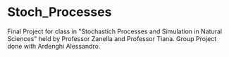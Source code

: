 # Stoch_Processes
Final Project for class in "Stochastich Processes and Simulation in Natural Sciences" held by Professor Zanella and Professor Tiana. Group Project done with Ardenghi Alessandro.
